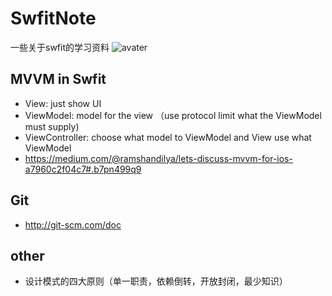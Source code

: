 SwfitNote
======
一些关于swfit的学习资料
![avater](https://github.com/419860198/PrivatePod/blob/a/%E6%97%A0%E6%A0%87%E9%A2%98.png)
## MVVM in Swfit
 * View: just show UI
 * ViewModel: model for the view （use protocol limit what the ViewModel must supply)
 * ViewController: choose what model to ViewModel and View use what ViewModel
 * https://medium.com/@ramshandilya/lets-discuss-mvvm-for-ios-a7960c2f04c7#.b7pn499q9

## Git
 * http://git-scm.com/doc

## other
 * 设计模式的四大原则（单一职责，依赖倒转，开放封闭，最少知识）
